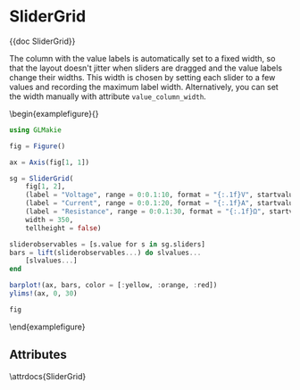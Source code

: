 # SliderGrid

{{doc SliderGrid}}

The column with the value labels is automatically set to a fixed width, so that the layout doesn't jitter when sliders are dragged and the value labels change their widths.
This width is chosen by setting each slider to a few values and recording the maximum label width.
Alternatively, you can set the width manually with attribute `value_column_width`.

\begin{examplefigure}{}

```julia
using GLMakie

fig = Figure()

ax = Axis(fig[1, 1])

sg = SliderGrid(
    fig[1, 2],
    (label = "Voltage", range = 0:0.1:10, format = "{:.1f}V", startvalue = 5.3),
    (label = "Current", range = 0:0.1:20, format = "{:.1f}A", startvalue = 10.2),
    (label = "Resistance", range = 0:0.1:30, format = "{:.1f}Ω", startvalue = 15.9),
    width = 350,
    tellheight = false)

sliderobservables = [s.value for s in sg.sliders]
bars = lift(sliderobservables...) do slvalues...
    [slvalues...]
end

barplot!(ax, bars, color = [:yellow, :orange, :red])
ylims!(ax, 0, 30)

fig
```

\end{examplefigure}

## Attributes

\attrdocs{SliderGrid}
